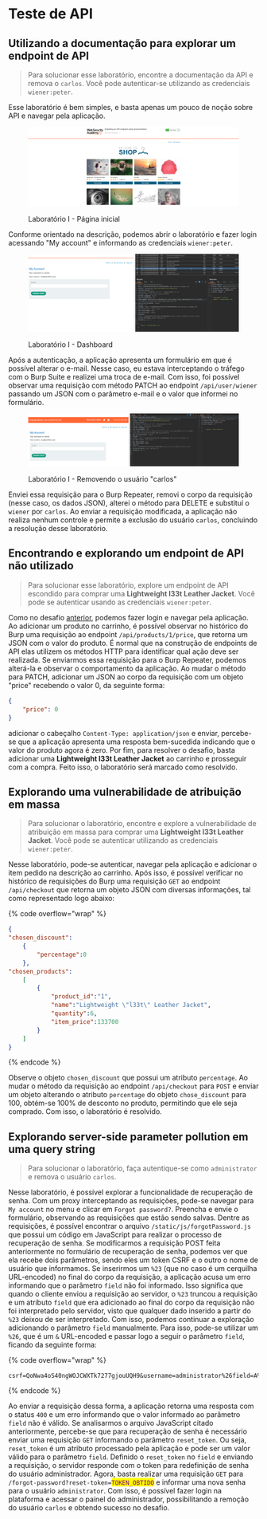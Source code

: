 # Teste de API

## Utilizando a documentação para explorar um endpoint de API

> Para solucionar esse laboratório, encontre a documentação da API e remova o `carlos`. Você pode autenticar-se utilizando as credenciais `wiener:peter`.

Esse laboratório é bem simples, e basta apenas um pouco de noção sobre API e navegar pela aplicação.

<figure><img src="../../.gitbook/assets/ctfwsaapi_testinglab_Iindex.png" alt=""><figcaption><p>Laboratório I - Página inicial</p></figcaption></figure>

Conforme orientado na descrição, podemos abrir o laboratório e fazer login acessando "My account" e informando as credenciais `wiener:peter`.

<figure><img src="../../.gitbook/assets/ctfwsaapi_testinglab_Idashboard.png" alt=""><figcaption><p>Laboratório I - Dashboard</p></figcaption></figure>

Após a autenticação, a aplicação apresenta um formulário em que é possível alterar o e-mail. Nesse caso, eu estava interceptando o tráfego com o Burp Suite e realizei uma troca de e-mail. Com isso, foi possível observar uma requisição com método PATCH ao endpoint `/api/user/wiener` passando um JSON com o parâmetro e-mail e o valor que informei no formulário.

<figure><img src="../../.gitbook/assets/ctfwsaapi_testinglab_Idelete_endpoint.png" alt=""><figcaption><p>Laboratório I - Removendo o usuário "carlos"</p></figcaption></figure>

Enviei essa requisição para o Burp Repeater, removi o corpo da requisição (nesse caso, os dados JSON), alterei o método para DELETE e substituí o `wiener` por `carlos`. Ao enviar a requisição modificada, a aplicação não realiza nenhum controle e permite a exclusão do usuário `carlos`, concluindo a resolução desse laboratório.

## Encontrando e explorando um endpoint de API não utilizado

> Para solucionar esse laboratório, explore um endpoint de API escondido para comprar uma **Lightweight l33t Leather Jacket**. Você pode se autenticar usando as credenciais `wiener:peter`.

Como no desafio [anterior](api-testing.md#utilizando-a-documentacao-para-explorar-um-endpoint-de-api), podemos fazer login e navegar pela aplicação. Ao adicionar um produto no carrinho, é possível observar no histórico do Burp uma requisição ao endpoint `/api/products/1/price`, que retorna um JSON com o valor do produto. É normal que na construção de endpoints de API elas utilizem os métodos HTTP para identificar qual ação deve ser realizada.  Se enviarmos essa requisição para o Burp Repeater, podemos alterá-la e observar o comportamento da aplicação. Ao mudar o método para PATCH, adicionar um JSON ao corpo da requisição com um objeto "price" recebendo o valor 0, da seguinte forma:

```json
{
    "price": 0
}
```

adicionar o cabeçalho `Content-Type: application/json` e enviar, percebe-se que a aplicação apresenta uma resposta bem-sucedida indicando que o valor do produto agora é zero. Por fim, para resolver o desafio, basta adicionar uma **Lightweight l33t Leather Jacket** ao carrinho e prosseguir com a compra. Feito isso, o laboratório será marcado como resolvido.

## Explorando uma vulnerabilidade de atribuição em massa

> Para solucionar o laboratório, encontre e explore a vulnerabilidade de atribuição em massa para comprar uma **Lightweight l33t Leather Jacket**. Você pode se autenticar utilizando as credenciais `wiener:peter`.

Nesse laboratório, pode-se autenticar, navegar pela aplicação e adicionar o item pedido na descrição ao carrinho. Após isso, é possível verificar no histórico de requisições do Burp uma requisição `GET` ao endpoint `/api/checkout` que retorna um objeto JSON com diversas informações, tal como representado logo abaixo:

{% code overflow="wrap" %}
```json
{
"chosen_discount":
    {
        "percentage":0
    },
"chosen_products":
    [
        {
            "product_id":"1",
            "name":"Lightweight \"l33t\" Leather Jacket",
            "quantity":6,
            "item_price":133700
        }
    ]
}
```
{% endcode %}

Observe o objeto `chosen_discount` que possui um atributo `percentage`. Ao mudar o método da requisição ao endpoint `/api/checkout` para `POST` e enviar um objeto alterando o atributo `percentage` do objeto `chose_discount` para 100, obtém-se 100% de desconto no produto, permitindo que ele seja comprado. Com isso, o laboratório é resolvido.

## Explorando server-side parameter pollution em uma query string

> Para solucionar o laboratório, faça autentique-se como `administrator` e remova o usuário `carlos`.

Nesse laboratório, é possível explorar a funcionalidade de recuperação de senha. Com um proxy interceptando as requisições, pode-se navegar para `My account` no menu e clicar em `Forgot password?`. Preencha e envie o formulário, observando as requisições que estão sendo salvas. Dentre as requisições, é possível encontrar o arquivo `/static/js/forgotPassword.js` que possui um código em JavaScript para realizar o processo de recuperação de senha. Se modificarmos a requisição POST feita anteriormente no formulário de recuperação de senha, podemos ver que ela recebe dois parâmetros, sendo eles um token CSRF e o outro o nome de usuário que informamos. Se inserirmos um `%23` (que no caso é um cerquilha URL-encoded) no final do corpo da requisição, a aplicação acusa um erro informando que o parâmetro `field` não foi informado. Isso significa que quando o cliente enviou a requisição ao servidor, o `%23` truncou a requisição e um atributo `field` que era adicionado ao final do corpo da requisição não foi interpretado pelo servidor, visto que qualquer dado inserido a partir do `%23` deixou de ser interpretado. Com isso, podemos continuar a exploração adicionando o parâmetro `field` manualmente. Para isso, pode-se utilizar um `%26`, que é um `&` URL-encoded e passar logo a seguir o parâmetro `field`, ficando da seguinte forma:

{% code overflow="wrap" %}
```http
csrf=QoNwa4oS40ngWOJCWXTk7277gjouUQH9&username=administrator%26field=A%23
```
{% endcode %}

Ao enviar a requisição dessa forma, a aplicação retorna uma resposta com o status `400` e um erro informando que o valor informado ao parâmetro `field` não é válido. Se analisarmos o arquivo JavaScript citado anteriormente, percebe-se que para recuperação de senha é necessário enviar uma requisição `GET` informando o parâmetro `reset_token`. Ou seja, `reset_token` é um atributo processado pela aplicação e pode ser um valor válido para o parâmetro `field`. Definido o `reset_token` no `field` e enviando a requisição, o servidor responde com o token para redefinição de senha do usuário administrador. Agora, basta realizar uma requisição `GET` para `/forgot-password?reset-token=`<mark style="color:purple;">`TOKEN_OBTIDO`</mark> e informar uma nova senha para o usuário `administrator`. Com isso, é possível fazer login na plataforma e acessar o painel do administrador, possibilitando a remoção do usuário `carlos` e obtendo sucesso no desafio.
